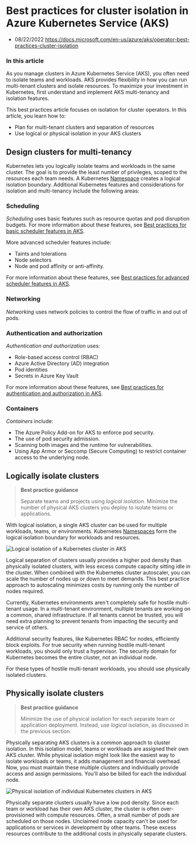 # Best practices for cluster isolation in Azure Kubernetes Service (AKS)

- 08/22/2022  https://docs.microsoft.com/en-us/azure/aks/operator-best-practices-cluster-isolation



### In this article

As you manage clusters in Azure Kubernetes Service (AKS), you often need to isolate teams and workloads. AKS provides flexibility in how you can run multi-tenant clusters and isolate resources. To maximize your investment in Kubernetes, first understand and implement AKS multi-tenancy and isolation features.

This best practices article focuses on isolation for cluster operators. In this article, you learn how to:

- Plan for multi-tenant clusters and separation of resources
- Use logical or physical isolation in your AKS clusters

## Design clusters for multi-tenancy

Kubernetes lets you logically isolate teams and workloads in the same cluster. The goal is to provide the least number of privileges, scoped to the resources each team needs. A Kubernetes [Namespace](http://docs.microsoft.com/concepts-clusters-workloads#namespaces) creates a logical isolation boundary. Additional Kubernetes features and considerations for isolation and multi-tenancy include the following areas:

### Scheduling

_Scheduling_ uses basic features such as resource quotas and pod disruption budgets. For more information about these features, see [Best practices for basic scheduler features in AKS](http://docs.microsoft.com/operator-best-practices-scheduler).

More advanced scheduler features include:

- Taints and tolerations
- Node selectors
- Node and pod affinity or anti-affinity.

For more information about these features, see [Best practices for advanced scheduler features in AKS](http://docs.microsoft.com/operator-best-practices-advanced-scheduler).

### Networking

_Networking_ uses network policies to control the flow of traffic in and out of pods.

### Authentication and authorization

_Authentication and authorization_ uses:

- Role-based access control (RBAC)
- Azure Active Directory (AD) integration
- Pod identities
- Secrets in Azure Key Vault

For more information about these features, see [Best practices for authentication and authorization in AKS](http://docs.microsoft.com/operator-best-practices-identity).

### Containers

_Containers_ include:

- The Azure Policy Add-on for AKS to enforce pod security.
- The use of pod security admission.
- Scanning both images and the runtime for vulnerabilities.
- Using App Armor or Seccomp (Secure Computing) to restrict container access to the underlying node.

## Logically isolate clusters

> **Best practice guidance**
>
> Separate teams and projects using _logical isolation_. Minimize the number of physical AKS clusters you deploy to isolate teams or applications.

With logical isolation, a single AKS cluster can be used for multiple workloads, teams, or environments. Kubernetes [Namespaces](http://docs.microsoft.com/concepts-clusters-workloads#namespaces) form the logical isolation boundary for workloads and resources.

![Logical isolation of a Kubernetes cluster in AKS](http://docs.microsoft.com/media/operator-best-practices-cluster-isolation/logical-isolation.png)

Logical separation of clusters usually provides a higher pod density than physically isolated clusters, with less excess compute capacity sitting idle in the cluster. When combined with the Kubernetes cluster autoscaler, you can scale the number of nodes up or down to meet demands. This best practice approach to autoscaling minimizes costs by running only the number of nodes required.

Currently, Kubernetes environments aren't completely safe for hostile multi-tenant usage. In a multi-tenant environment, multiple tenants are working on a common, shared infrastructure. If all tenants cannot be trusted, you will need extra planning to prevent tenants from impacting the security and service of others.

Additional security features, like Kubernetes RBAC for nodes, efficiently block exploits. For true security when running hostile multi-tenant workloads, you should only trust a hypervisor. The security domain for Kubernetes becomes the entire cluster, not an individual node.

For these types of hostile multi-tenant workloads, you should use physically isolated clusters.

## Physically isolate clusters

> **Best practice guidance**
>
> Minimize the use of physical isolation for each separate team or application deployment. Instead, use _logical_ isolation, as discussed in the previous section.

Physically separating AKS clusters is a common approach to cluster isolation. In this isolation model, teams or workloads are assigned their own AKS cluster. While physical isolation might look like the easiest way to isolate workloads or teams, it adds management and financial overhead. Now, you must maintain these multiple clusters and individually provide access and assign permissions. You'll also be billed for each the individual node.

![Physical isolation of individual Kubernetes clusters in AKS](http://docs.microsoft.com/media/operator-best-practices-cluster-isolation/physical-isolation.png)

Physically separate clusters usually have a low pod density. Since each team or workload has their own AKS cluster, the cluster is often over-provisioned with compute resources. Often, a small number of pods are scheduled on those nodes. Unclaimed node capacity can't be used for applications or services in development by other teams. These excess resources contribute to the additional costs in physically separate clusters.
